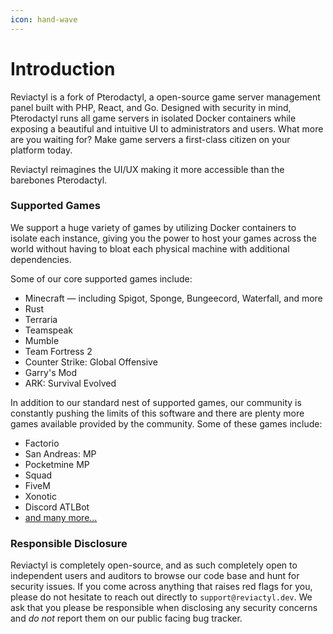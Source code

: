 ```yaml
---
icon: hand-wave
---
```


# Introduction

Reviactyl is a fork of Pterodactyl, a open-source game server management panel built with PHP, React, and Go. Designed with security in mind, Pterodactyl runs all game servers in isolated Docker containers while exposing a beautiful and intuitive UI to administrators and users. What more are you waiting for? Make game servers a first-class citizen on your platform today.

Reviactyl reimagines the UI/UX making it more accessible than the barebones Pterodactyl.

### Supported Games <a href="#supported-games" id="supported-games"></a>

We support a huge variety of games by utilizing Docker containers to isolate each instance, giving you the power to host your games across the world without having to bloat each physical machine with additional dependencies.

Some of our core supported games include:

* Minecraft — including Spigot, Sponge, Bungeecord, Waterfall, and more
* Rust
* Terraria
* Teamspeak
* Mumble
* Team Fortress 2
* Counter Strike: Global Offensive
* Garry's Mod
* ARK: Survival Evolved

In addition to our standard nest of supported games, our community is constantly pushing the limits of this software and there are plenty more games available provided by the community. Some of these games include:

* Factorio
* San Andreas: MP
* Pocketmine MP
* Squad
* FiveM
* Xonotic
* Discord ATLBot
* [and many more...](https://pterodactyleggs.com/)

### Responsible Disclosure <a href="#responsible-disclosure" id="responsible-disclosure"></a>

Reviactyl is completely open-source, and as such completely open to independent users and auditors to browse our code base and hunt for security issues. If you come across anything that raises red flags for you, please do not hesitate to reach out directly to `support@reviactyl.dev`. We ask that you please be responsible when disclosing any security concerns and _do not_ report them on our public facing bug tracker.
